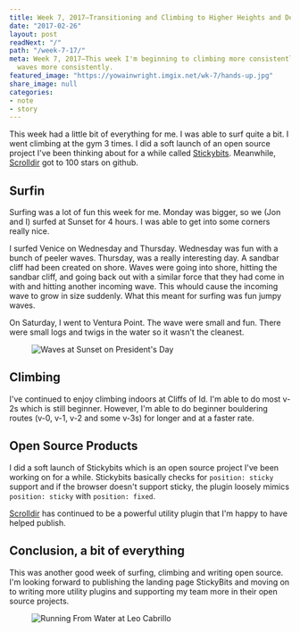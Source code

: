 ```yaml
---
title: Week 7, 2017—Transitioning and Climbing to Higher Heights and Deeper Turns
date: "2017-02-26"
layout: post
readNext: "/"
path: "/week-7-17/"
meta: Week 7, 2017—This week I'm beginning to climbing more consistently and catch
  waves more consistently.
featured_image: "https://yowainwright.imgix.net/wk-7/hands-up.jpg"
share_image: null
categories:
- note
- story
---
```


This week had a little bit of everything for me. I was able to surf quite a bit. I went climbing at the gym 3 times. I did a soft launch of an open source project I've been thinking about for a while called [Stickybits](https://github.com/dollarshaveclub/stickybits). Meanwhile, [Scrolldir](https://github.com/dollarshaveclub/scrolldir) got to 100 stars on github.

## Surfin

Surfing was a lot of fun this week for me. Monday was bigger, so we (Jon and I) surfed at Sunset for 4 hours. I was able to get into some corners really nice. 

I surfed Venice on Wednesday and Thursday. Wednesday was fun with a bunch of peeler waves. Thursday, was a really interesting day. A sandbar cliff had been created on shore. Waves were going into shore, hitting the sandbar cliff, and going back out with a similar force that they had come in with and hitting another incoming wave. This whould cause the incoming wave to grow in size suddenly. What this meant for surfing was fun jumpy waves. 

On Saturday, I went to Ventura Point. The wave were small and fun. There were small logs and twigs in the water so it wasn't the cleanest.

<figure>
  <img src="https://yowainwright.imgix.net/wk-7/sunset-waves.jpg?w=800&h=800&crop=focalpoint&auto=format" alt="Waves at Sunset on President's Day" />
</figure>

## Climbing

I've continued to enjoy climbing indoors at Cliffs of Id. I'm able to do most v-2s which is still beginner. However, I'm able to do beginner bouldering routes (v-0, v-1, v-2 and some v-3s) for longer and at a faster rate.

## Open Source Products

I did a soft launch of Stickybits which is an open source project I've been working on for a while. Stickybits basically checks for `position: sticky` support and if the browser doesn't support sticky, the plugin loosely mimics `position: sticky` with `position: fixed`. 

[Scrolldir](https://www.npmjs.com/package/scrolldir) has continued to be a powerful utility plugin that I'm happy to have helped publish. 

## Conclusion, a bit of everything

This was another good week of surfing, climbing and writing open source. I'm looking forward to publishing the landing page StickyBits and moving on to writing more utility plugins and supporting my team more in their open source projects. 

<figure>
  <img src="https://yowainwright.imgix.net/wk-7/running-from-water.jpg?w=800&h=800&crop=focalpoint&auto=format" alt="Running From Water at Leo Cabrillo" />
</figure>
